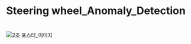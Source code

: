 # Steering wheel_Anomaly_Detection


#
![2조 포스터_이미지](https://user-images.githubusercontent.com/116819079/201805071-ac6f8022-7925-4a20-8d85-6429eb780421.PNG)
